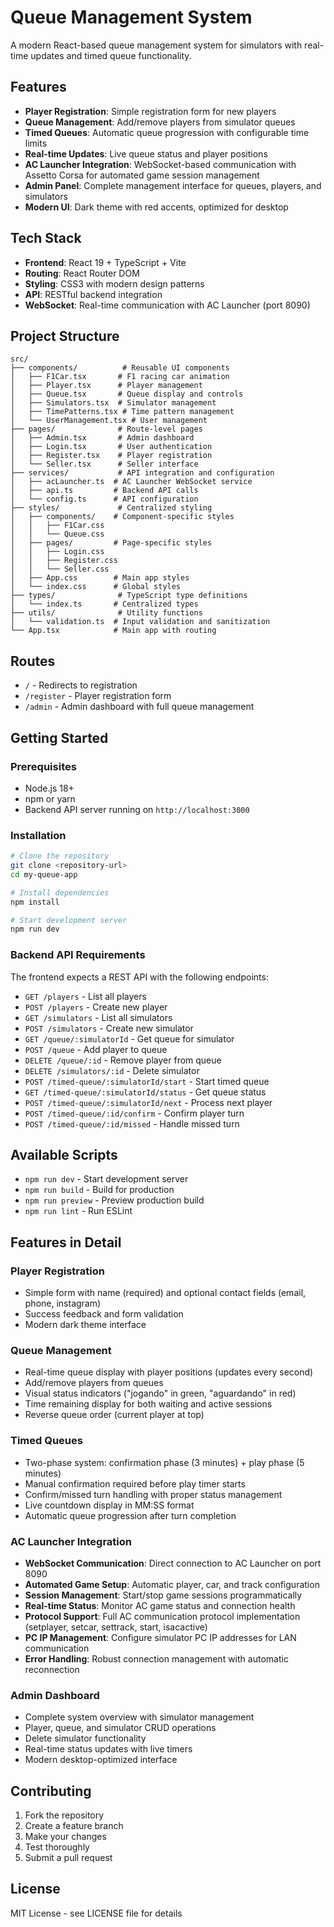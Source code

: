 # Queue Management System

A modern React-based queue management system for simulators with real-time updates and timed queue functionality.

## Features

- **Player Registration**: Simple registration form for new players
- **Queue Management**: Add/remove players from simulator queues
- **Timed Queues**: Automatic queue progression with configurable time limits
- **Real-time Updates**: Live queue status and player positions
- **AC Launcher Integration**: WebSocket-based communication with Assetto Corsa for automated game session management
- **Admin Panel**: Complete management interface for queues, players, and simulators
- **Modern UI**: Dark theme with red accents, optimized for desktop

## Tech Stack

- **Frontend**: React 19 + TypeScript + Vite
- **Routing**: React Router DOM
- **Styling**: CSS3 with modern design patterns
- **API**: RESTful backend integration
- **WebSocket**: Real-time communication with AC Launcher (port 8090)

## Project Structure

```
src/
├── components/          # Reusable UI components
│   ├── F1Car.tsx       # F1 racing car animation
│   ├── Player.tsx      # Player management
│   ├── Queue.tsx       # Queue display and controls
│   ├── Simulators.tsx  # Simulator management
│   ├── TimePatterns.tsx # Time pattern management
│   └── UserManagement.tsx # User management
├── pages/              # Route-level pages
│   ├── Admin.tsx       # Admin dashboard
│   ├── Login.tsx       # User authentication
│   ├── Register.tsx    # Player registration
│   └── Seller.tsx      # Seller interface
├── services/           # API integration and configuration
│   ├── acLauncher.ts  # AC Launcher WebSocket service
│   ├── api.ts         # Backend API calls
│   └── config.ts      # API configuration
├── styles/             # Centralized styling
│   ├── components/    # Component-specific styles
│   │   ├── F1Car.css
│   │   └── Queue.css
│   ├── pages/         # Page-specific styles
│   │   ├── Login.css
│   │   ├── Register.css
│   │   └── Seller.css
│   ├── App.css        # Main app styles
│   └── index.css      # Global styles
├── types/              # TypeScript type definitions
│   └── index.ts       # Centralized types
├── utils/              # Utility functions
│   └── validation.ts  # Input validation and sanitization
└── App.tsx            # Main app with routing
```

## Routes

- `/` - Redirects to registration
- `/register` - Player registration form
- `/admin` - Admin dashboard with full queue management

## Getting Started

### Prerequisites

- Node.js 18+
- npm or yarn
- Backend API server running on `http://localhost:3000`

### Installation

```bash
# Clone the repository
git clone <repository-url>
cd my-queue-app

# Install dependencies
npm install

# Start development server
npm run dev
```

### Backend API Requirements

The frontend expects a REST API with the following endpoints:

- `GET /players` - List all players
- `POST /players` - Create new player
- `GET /simulators` - List all simulators
- `POST /simulators` - Create new simulator
- `GET /queue/:simulatorId` - Get queue for simulator
- `POST /queue` - Add player to queue
- `DELETE /queue/:id` - Remove player from queue
- `DELETE /simulators/:id` - Delete simulator
- `POST /timed-queue/:simulatorId/start` - Start timed queue
- `GET /timed-queue/:simulatorId/status` - Get queue status
- `POST /timed-queue/:simulatorId/next` - Process next player
- `POST /timed-queue/:id/confirm` - Confirm player turn
- `POST /timed-queue/:id/missed` - Handle missed turn

## Available Scripts

- `npm run dev` - Start development server
- `npm run build` - Build for production
- `npm run preview` - Preview production build
- `npm run lint` - Run ESLint

## Features in Detail

### Player Registration
- Simple form with name (required) and optional contact fields (email, phone, instagram)
- Success feedback and form validation
- Modern dark theme interface

### Queue Management
- Real-time queue display with player positions (updates every second)
- Add/remove players from queues
- Visual status indicators ("jogando" in green, "aguardando" in red)
- Time remaining display for both waiting and active sessions
- Reverse queue order (current player at top)

### Timed Queues
- Two-phase system: confirmation phase (3 minutes) + play phase (5 minutes)
- Manual confirmation required before play timer starts
- Confirm/missed turn handling with proper status management
- Live countdown display in MM:SS format
- Automatic queue progression after turn completion

### AC Launcher Integration
- **WebSocket Communication**: Direct connection to AC Launcher on port 8090
- **Automated Game Setup**: Automatic player, car, and track configuration
- **Session Management**: Start/stop game sessions programmatically
- **Real-time Status**: Monitor AC game status and connection health
- **Protocol Support**: Full AC communication protocol implementation (setplayer, setcar, settrack, start, isacactive)
- **PC IP Management**: Configure simulator PC IP addresses for LAN communication
- **Error Handling**: Robust connection management with automatic reconnection

### Admin Dashboard
- Complete system overview with simulator management
- Player, queue, and simulator CRUD operations
- Delete simulator functionality
- Real-time status updates with live timers
- Modern desktop-optimized interface

## Contributing

1. Fork the repository
2. Create a feature branch
3. Make your changes
4. Test thoroughly
5. Submit a pull request

## License

MIT License - see LICENSE file for details
